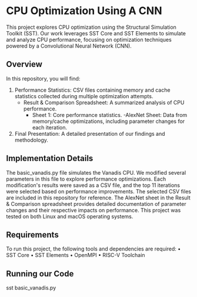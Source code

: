 # CPU Optimization Using A CNN
This project explores CPU optimization using the Structural Simulation Toolkit (SST). Our work leverages SST Core and SST Elements to simulate and analyze CPU performance, focusing on optimization techniques powered by a Convolutional Neural Network (CNN).

## Overview
In this repository, you will find:
1. Performance Statistics: CSV files containing memory and cache statistics collected during multiple optimization attempts.
    - Result & Comparison Spreadsheet: A summarized analysis of CPU performance.
        - Sheet 1: Core performance statistics.
       -AlexNet Sheet: Data from memory/cache optimizations, including parameter changes for each iteration.
2. Final Presentation: A detailed presentation of our findings and methodology.

## Implementation Details
The basic_vanadis.py file simulates the Vanadis CPU. We modified several parameters in this file to explore performance optimizations. Each modification's results were saved as a CSV file, and the top 11 iterations were selected based on performance improvements. The selected CSV files are included in this repository for reference.
The AlexNet sheet in the Result & Comparison spreadsheet provides detailed documentation of parameter changes and their respective impacts on performance.
This project was tested on both Linux and macOS operating systems.

## Requirements
To run this project, the following tools and dependencies are required:
•	SST Core
•	SST Elements
•	OpenMPI
•	RISC-V Toolchain
 
## Running our Code
sst basic_vanadis.py


